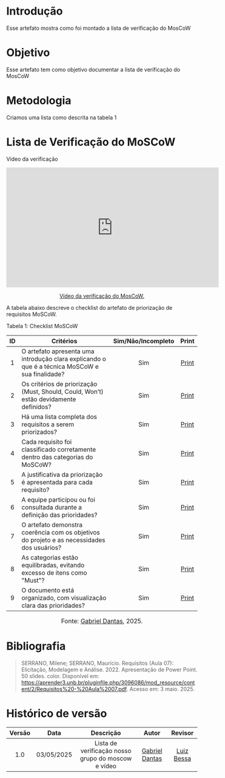 # Introdução
Esse artefato mostra como foi montado a lista de verificação do MosCoW

# Objetivo
Esse artefato tem como objetivo documentar a lista de verificação do MosCoW

# Metodologia
Criamos uma lista como descrita na tabela 1 

# Lista de Verificação do MoSCoW
Video da verificação

<p style="text-align: center"><iframe width="560" height="315" src="https://youtube.com/embed/Tzwm8c6L524" title="YouTube video player" frameborder="0" allow="accelerometer; autoplay; clipboard-write; encrypted-media; gyroscope; picture-in-picture; web-share" referrerpolicy="strict-origin-when-cross-origin" allowfullscreen></iframe></p>
<p style="text-align: center"><a href="https://youtu.be/Tzwm8c6L524" target="blanket">Vídeo da verificação do MosCoW.</a></p>

A tabela abaixo descreve o checklist do artefato de priorização de requisitos MoSCoW.

Tabela 1: Checklist MoSCoW

| ID  | Critérios                                                                 | Sim/Não/Incompleto | Print |
|:---:|---------------------------------------------------------------------------|:-------------------:|:-----:|
|  1  | O artefato apresenta uma introdução clara explicando o que é a técnica MoSCoW e sua finalidade? |    Sim    | [Print](../../../assets/verificação/moscow.png) |
|  2  | Os critérios de priorização (Must, Should, Could, Won’t) estão devidamente definidos? |    Sim    | [Print](../../../assets/verificação/moscow.png) |
|  3  | Há uma lista completa dos requisitos a serem priorizados?                |    Sim     | [Print](../../../assets/verificação/moscow.png) |
|  4  | Cada requisito foi classificado corretamente dentro das categorias do MoSCoW? |   Sim    | [Print](../../../assets/verificação/moscow.png) |
|  5  | A justificativa da priorização é apresentada para cada requisito?         |    Sim    | [Print](../../../assets/verificação/moscow.png) |
|  6  | A equipe participou ou foi consultada durante a definição das prioridades? |    Sim    | [Print](../../../assets/verificação/moscow.png) |
|  7  | O artefato demonstra coerência com os objetivos do projeto e as necessidades dos usuários? |    Sim    | [Print](../../../assets/verificação/moscow.png) |
|  8  | As categorias estão equilibradas, evitando excesso de itens como "Must"?  |    Sim    | [Print](../../../assets/verificação/moscow.png) |
|  9  | O documento está organizado, com visualização clara das prioridades?     |    Sim    | [Print](../../../assets/verificação/moscow.png) |

<font size="3"><p style="text-align: center">Fonte: [Gabriel Dantas](https://github.com/gbevi), 2025.</p></font>


# Bibliografia
> SERRANO, Milene; SERRANO, Maurício. Requisitos (Aula 07): Elicitação, Modelagem e Análise. 2022. Apresentação de Power Point. 50 slides. color. Disponível em: https://aprender3.unb.br/pluginfile.php/3096086/mod_resource/content/2/Requisitos%20-%20Aula%2007.pdf. Acesso em: 3 maio. 2025.

# Histórico de versão

| Versão |    Data    |       Descrição        |                     Autor                      |                  Revisor                   |
| :----: | :--------: | :--------------------: | :--------------------------------------------: | :----------------------------------------: |
|  1.0   | 03/05/2025 | Lista de verificação nosso grupo do moscow e vídeo | [Gabriel Dantas ](https://github.com/gbevi)  | [Luiz Bessa](https://github.com/lfelipebessa) |